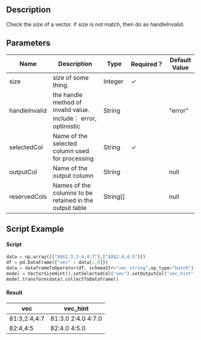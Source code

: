 ## Description
Check the size of a vector. if size is not match, then do as handleInvalid.

## Parameters
| Name | Description | Type | Required？ | Default Value |
| --- | --- | --- | --- | --- |
| size | size of some thing. | Integer | ✓ |  |
| handleInvalid | the handle method of invalid value. include： error, optimistic | String |  | "error" |
| selectedCol | Name of the selected column used for processing | String | ✓ |  |
| outputCol | Name of the output column | String |  | null |
| reservedCols | Names of the columns to be retained in the output table | String[] |  | null |


## Script Example
#### Script
``` python
data = np.array([["$8$1:3,2:4,4:7"],["$8$2:4,4:5"]])
df = pd.DataFrame({"vec" : data[:,0]})
data = dataframeToOperator(df, schemaStr="vec string",op_type="batch")
model = VectorSizeHint().setSelectedCol("vec").setOutputCol("vec_hint").setHandleInvalidMethod("optimistic").setSize(8)
model.transform(data).collectToDataframe()
```
#### Result
|vec|vec_hint|
|---|--------|
|$8$1:3,2:4,4:7|$8$1:3.0 2:4.0 4:7.0|
|$8$2:4,4:5|$8$2:4.0 4:5.0|

